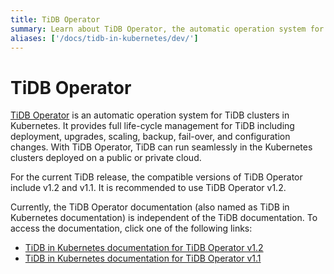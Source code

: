 ```yaml
---
title: TiDB Operator
summary: Learn about TiDB Operator, the automatic operation system for TiDB clusters in Kubernetes.
aliases: ['/docs/tidb-in-kubernetes/dev/']
---
```


# TiDB Operator

[TiDB Operator](https://github.com/pingcap/tidb-operator) is an automatic operation system for TiDB clusters in Kubernetes. It provides full life-cycle management for TiDB including deployment, upgrades, scaling, backup, fail-over, and configuration changes. With TiDB Operator, TiDB can run seamlessly in the Kubernetes clusters deployed on a public or private cloud.

For the current TiDB release, the compatible versions of TiDB Operator include v1.2 and v1.1. It is recommended to use TiDB Operator v1.2.

Currently, the TiDB Operator documentation (also named as TiDB in Kubernetes documentation) is independent of the TiDB documentation. To access the documentation, click one of the following links:

- [TiDB in Kubernetes documentation for TiDB Operator v1.2](https://docs.pingcap.com/tidb-in-kubernetes/v1.2/)
- [TiDB in Kubernetes documentation for TiDB Operator v1.1](https://docs.pingcap.com/tidb-in-kubernetes/v1.1/)